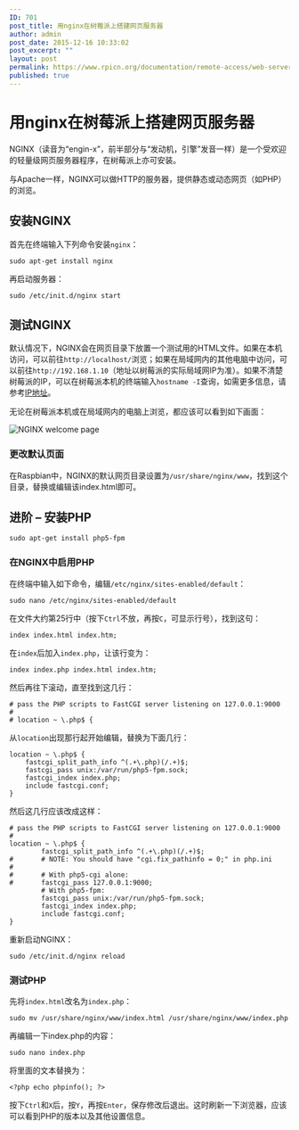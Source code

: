 ```yaml
---
ID: 701
post_title: 用nginx在树莓派上搭建网页服务器
author: admin
post_date: 2015-12-16 10:33:02
post_excerpt: ""
layout: post
permalink: https://www.rpicn.org/documentation/remote-access/web-server/nginx-md/
published: true
---
```


# 用nginx在树莓派上搭建网页服务器

NGINX（读音为“engin-x”，前半部分与“发动机，引擎”发音一样）是一个受欢迎的轻量级网页服务器程序，在树莓派上亦可安装。

与Apache一样，NGINX可以做HTTP的服务器，提供静态或动态网页（如PHP）的浏览。

## 安装NGINX

首先在终端输入下列命令安装`nginx`：

    sudo apt-get install nginx

再启动服务器：

    sudo /etc/init.d/nginx start

## 测试NGINX

默认情况下，NGINX会在网页目录下放置一个测试用的HTML文件。如果在本机访问，可以前往`http://localhost/`浏览；如果在局域网内的其他电脑中访问，可以前往`http://192.168.1.10`（地址以树莓派的实际局域网IP为准）。如果不清楚树莓派的IP，可以在树莓派本机的终端输入`hostname -I`查询，如需更多信息，请参考[IP地址](../../../troubleshooting/hardware/networking/ip-address.md)。

无论在树莓派本机或在局域网内的电脑上浏览，都应该可以看到如下画面：

![NGINX welcome page](https://raw.githubusercontent.com/rpicn/documentation/master/remote-access/web-server/images/nginx-welcome.png)

### 更改默认页面

在Raspbian中，NGINX的默认网页目录设置为`/usr/share/nginx/www`，找到这个目录，替换或编辑该index.html即可。

## 进阶 – 安装PHP

    sudo apt-get install php5-fpm

### 在NGINX中启用PHP

在终端中输入如下命令，编辑`/etc/nginx/sites-enabled/default`：

    sudo nano /etc/nginx/sites-enabled/default

在文件大约第25行中（按下`Ctrl`不放，再按`C`，可显示行号），找到这句：

    index index.html index.htm;

在`index`后加入`index.php`，让该行变为：

    index index.php index.html index.htm;

然后再往下滚动，直至找到这几行：

    # pass the PHP scripts to FastCGI server listening on 127.0.0.1:9000
    #
    # location ~ \.php$ {

从`location`出现那行起开始编辑，替换为下面几行：

    location ~ \.php$ {
        fastcgi_split_path_info ^(.+\.php)(/.+)$;
        fastcgi_pass unix:/var/run/php5-fpm.sock;
        fastcgi_index index.php;
        include fastcgi.conf;
    }

然后这几行应该改成这样：

    # pass the PHP scripts to FastCGI server listening on 127.0.0.1:9000
    #
    location ~ \.php$ {
            fastcgi_split_path_info ^(.+\.php)(/.+)$;
    #       # NOTE: You should have "cgi.fix_pathinfo = 0;" in php.ini
    #
    #       # With php5-cgi alone:
    #       fastcgi_pass 127.0.0.1:9000;
            # With php5-fpm:
            fastcgi_pass unix:/var/run/php5-fpm.sock;
            fastcgi_index index.php;
            include fastcgi.conf;
    }

重新启动NGINX：

    sudo /etc/init.d/nginx reload

### 测试PHP

先将`index.html`改名为`index.php`：

    sudo mv /usr/share/nginx/www/index.html /usr/share/nginx/www/index.php

再编辑一下index.php的内容：

    sudo nano index.php

将里面的文本替换为：

    <?php echo phpinfo(); ?>

按下`Ctrl`和`X`后，按`Y`，再按`Enter`，保存修改后退出。这时刷新一下浏览器，应该可以看到PHP的版本以及其他设置信息。